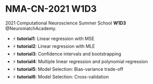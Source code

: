 # NMA-CN-2021 W1D3
2021 Computational Neuroscience Summer School **W1D3** @NeuromatchAcademy.

- ⚡ **tutorial1**: Linear regression with MSE  
- ⚡ **tutorial2**: Linear regression with MLE  
- ⚡ **tutorial3**: Confidence intervals and bootstrapping  
- ⚡ **tutorial4**: Multiple linear regression and polynomial regression  
- ⚡ **tutorial5**: Model Selection: Bias-variance trade-off  
- ⚡ **tutorial6**: Model Selection: Cross-validation
